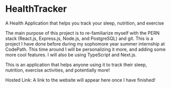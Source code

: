 # HealthTracker
A Health Application that helps you track your sleep, nutrition, and exercise

The main purpose of this project is to re-familiarize myself with the PERN stack (React.js, Express.js, Node.js, and PostgreSQL) and git. This is a project I have done before during my sophomore year summer internship at CodePath. This time around I will be personalizing it more, and adding some more cool features. I will also be using TypeScript and Next.js.

This is an application that helps anyone using it to track their sleep, nutrition, exercise activities, and potentially more!

Hosted Link: A link to the website will appear here once I have finished!
